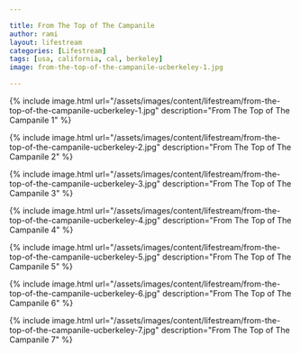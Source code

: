 ```yaml
---

title: From The Top of The Campanile
author: rami
layout: lifestream 
categories: [Lifestream]
tags: [usa, california, cal, berkeley]
image: from-the-top-of-the-campanile-ucberkeley-1.jpg

---
```


{% include image.html url="/assets/images/content/lifestream/from-the-top-of-the-campanile-ucberkeley-1.jpg" description="From The Top of The Campanile 1" %}

{% include image.html url="/assets/images/content/lifestream/from-the-top-of-the-campanile-ucberkeley-2.jpg" description="From The Top of The Campanile 2" %}

{% include image.html url="/assets/images/content/lifestream/from-the-top-of-the-campanile-ucberkeley-3.jpg" description="From The Top of The Campanile 3" %}

{% include image.html url="/assets/images/content/lifestream/from-the-top-of-the-campanile-ucberkeley-4.jpg" description="From The Top of The Campanile 4" %}

{% include image.html url="/assets/images/content/lifestream/from-the-top-of-the-campanile-ucberkeley-5.jpg" description="From The Top of The Campanile 5" %}

{% include image.html url="/assets/images/content/lifestream/from-the-top-of-the-campanile-ucberkeley-6.jpg" description="From The Top of The Campanile 6" %}

{% include image.html url="/assets/images/content/lifestream/from-the-top-of-the-campanile-ucberkeley-7.jpg" description="From The Top of The Campanile 7" %}
